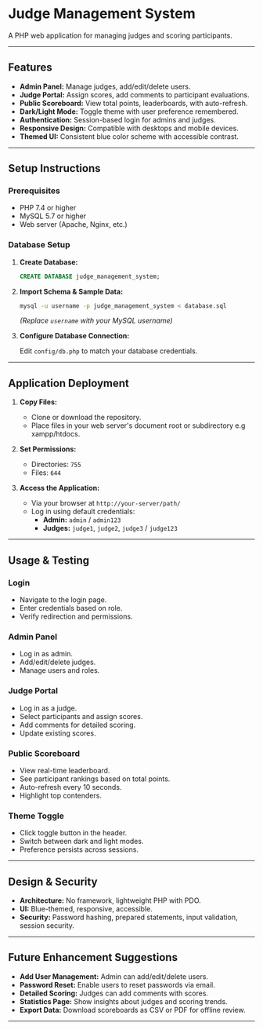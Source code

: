 # Judge Management System

A PHP web application for managing judges and scoring participants.

---

## Features

- **Admin Panel:** Manage judges, add/edit/delete users.
- **Judge Portal:** Assign scores, add comments to participant evaluations.
- **Public Scoreboard:** View total points, leaderboards, with auto-refresh.
- **Dark/Light Mode:** Toggle theme with user preference remembered.
- **Authentication:** Session-based login for admins and judges.
- **Responsive Design:** Compatible with desktops and mobile devices.
- **Themed UI:** Consistent blue color scheme with accessible contrast.

---

## Setup Instructions

### Prerequisites

- PHP 7.4 or higher
- MySQL 5.7 or higher
- Web server (Apache, Nginx, etc.)

### Database Setup

1. **Create Database:**
   ```sql
   CREATE DATABASE judge_management_system;
   ```

2. **Import Schema & Sample Data:**
   ```bash
   mysql -u username -p judge_management_system < database.sql
   ```
   *(Replace `username` with your MySQL username)*

3. **Configure Database Connection:**

   Edit `config/db.php` to match your database credentials.

---

## Application Deployment

1. **Copy Files:**
   - Clone or download the repository.
   - Place files in your web server's document root or subdirectory e.g xampp/htdocs.

2. **Set Permissions:**
   - Directories: `755`
   - Files: `644`

3. **Access the Application:**
   - Via your browser at `http://your-server/path/`
   - Log in using default credentials:
     - **Admin:** `admin` / `admin123`
     - **Judges:** `judge1`, `judge2`, `judge3` / `judge123`

---

## Usage & Testing

### Login

- Navigate to the login page.
- Enter credentials based on role.
- Verify redirection and permissions.

### Admin Panel

- Log in as admin.
- Add/edit/delete judges.
- Manage users and roles.

### Judge Portal

- Log in as a judge.
- Select participants and assign scores.
- Add comments for detailed scoring.
- Update existing scores.

### Public Scoreboard

- View real-time leaderboard.
- See participant rankings based on total points.
- Auto-refresh every 10 seconds.
- Highlight top contenders.

### Theme Toggle

- Click toggle button in the header.
- Switch between dark and light modes.
- Preference persists across sessions.

---

## Design & Security

- **Architecture:** No framework, lightweight PHP with PDO.
- **UI:** Blue-themed, responsive, accessible.
- **Security:** Password hashing, prepared statements, input validation, session security.

---

## Future Enhancement Suggestions

- **Add User Management:** Admin can add/edit/delete users.
- **Password Reset:** Enable users to reset passwords via email.
- **Detailed Scoring:** Judges can add comments with scores.
- **Statistics Page:** Show insights about judges and scoring trends.
- **Export Data:** Download scoreboards as CSV or PDF for offline review.


---
